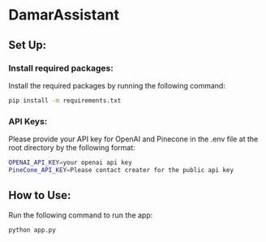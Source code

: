# DamarAssistant


## Set Up:

### Install required packages:

Install the required packages by running the following command:

```bash
pip install -m requirements.txt

```

### API Keys:

Please provide your API key for OpenAI and Pinecone in the .env file at the root directory by the following format:


```bash
OPENAI_API_KEY=your openai api key
PineCone_API_KEY=Please contact creater for the public api key
```

## How to Use:

Run the following command to run the app:

```bash
python app.py
```